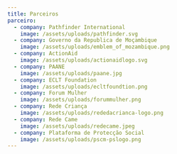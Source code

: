 ```yaml
---
title: Parceiros
parceiro:
  - company: Pathfinder International
    image: /assets/uploads/pathfinder.svg
  - company: Governo da Republica de Moçambique
    image: /assets/uploads/emblem_of_mozambique.png
  - company: ActionAid
    image: /assets/uploads/actionaidlogo.svg
  - company: PAANE
    image: /assets/uploads/paane.jpg
  - company: ECLT Foundation
    image: /assets/uploads/ecltfoundtion.png
  - company: Forum Mulher
    image: /assets/uploads/forummulher.png
  - company: Rede Criança
    image: /assets/uploads/rededacrianca-logo.png
  - company: Rede Came
    image: /assets/uploads/redecame.jpeg
  - company: Plataforma de Protecção Social
    image: /assets/uploads/pscm-pslogo.png
---
```


